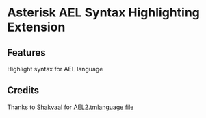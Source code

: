 # Asterisk AEL Syntax Highlighting Extension

## Features

Highlight syntax for AEL language

## Credits

Thanks to [Shakvaal](https://github.com/shakvaal) for [AEL2.tmlanguage file](https://github.com/shakvaal/AEL_syntax)
